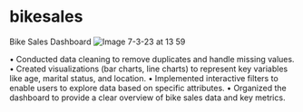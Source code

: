 # bikesales
Bike Sales Dashboard
![Image 7-3-23 at 13 59](https://github.com/errolmckain/bikesales/assets/105844553/178b079e-b382-4bca-84c7-35922883eefb)


• Conducted data cleaning to remove duplicates and handle missing values.
• Created visualizations (bar charts, line charts) to represent key variables like age, marital status, and
location.
• Implemented interactive filters to enable users to explore data based on specific attributes.
• Organized the dashboard to provide a clear overview of bike sales data and key metrics.
